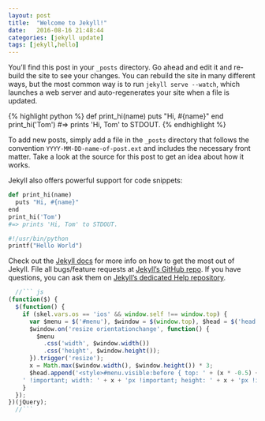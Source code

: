 ```yaml
---
layout: post
title:  "Welcome to Jekyll!"
date:   2016-08-16 21:48:44
categories: [jekyll update]
tags: [jekyll,hello]
---
```

You’ll find this post in your `_posts` directory. Go ahead and edit it and re-build the site to see your changes. You can rebuild the site in many different ways, but the most common way is to run `jekyll serve --watch`, which launches a web server and auto-regenerates your site when a file is updated.

{% highlight python %}
def print_hi(name)
  puts "Hi, #{name}"
end
print_hi('Tom')
#=> prints 'Hi, Tom' to STDOUT.
{% endhighlight %}  
<!--more-->
To add new posts, simply add a file in the `_posts` directory that follows the convention `YYYY-MM-DD-name-of-post.ext` and includes the necessary front matter. Take a look at the source for this post to get an idea about how it works.

Jekyll also offers powerful support for code snippets:

``` python
def print_hi(name)
  puts "Hi, #{name}"
end
print_hi('Tom')
#=> prints 'Hi, Tom' to STDOUT.
```

~~~ python
#!/usr/bin/python
printf("Hello World")
~~~



Check out the [Jekyll docs][jekyll] for more info on how to get the most out of Jekyll. File all bugs/feature requests at [Jekyll’s GitHub repo][jekyll-gh]. If you have questions, you can ask them on [Jekyll’s dedicated Help repository][jekyll-help].

``` js 
  //``` js
(function($) { 
  $(function() {
    if (skel.vars.os == 'ios' && window.self !== window.top) {
      var $menu = $('#menu'), $window = $(window.top), $head = $('head'), x;
      $window.on('resize orientationchange', function() {
        $menu
          .css('width', $window.width())
          .css('height', $window.height());
      }).trigger('resize');
      x = Math.max($window.width(), $window.height()) * 3;
      $head.append('<style>#menu.visible:before { top: ' + (x * -0.5) + 'px !important; right: ' + (x * -0.5) +
    ' !important; width: ' + x + 'px !important; height: ' + x + 'px !important; }</style>');
    }
  }); 
})(jQuery);
  //```
```


[jekyll]:      http://jekyllrb.com
[jekyll-gh]:   https://github.com/jekyll/jekyll
[jekyll-help]: https://github.com/jekyll/jekyll-help
